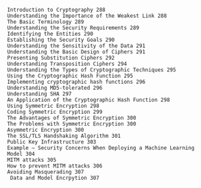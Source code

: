 		Introduction to Cryptography 288
		Understanding the Importance of the Weakest Link 288
		The Basic Terminology 289
		Understanding the Security Requirements 289
		Identifying the Entities 290
		Establishing the Security Goals 290
		Understanding the Sensitivity of the Data 291
		Understanding the Basic Design of Ciphers 291
		Presenting Substitution Ciphers 292
		Understanding Transposition Ciphers 294
		Understanding the Types of Cryptographic Techniques 295
		Using the Cryptographic Hash Function 295
		Implementing cryptographic hash functions 296
		Understanding MD5-tolerated 296
		Understanding SHA 297
		An Application of the Cryptographic Hash Function 298
		Using Symmetric Encryption 298
		Coding Symmetric Encryption 299
		The Advantages of Symmetric Encryption 300
		The Problems with Symmetric Encryption 300
		Asymmetric Encryption 300
		The SSL/TLS Handshaking Algorithm 301
		Public Key Infrastructure 303
		Example – Security Concerns When Deploying a Machine Learning
		Model 304
		MITM attacks 305
		How to prevent MITM attacks 306
		Avoiding Masquerading 307
		 Data and Model Encrpytion 307

